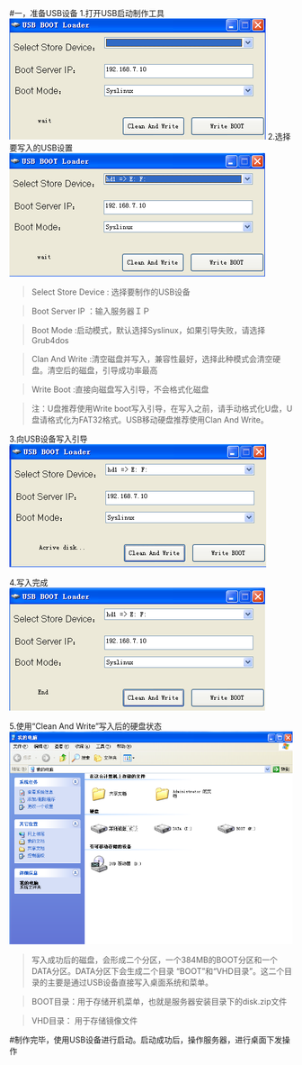 #一，准备USB设备
1.打开USB启动制作工具
![](/assets/26-1.png)
2.选择要写入的USB设置
![](/assets/26-2.png)


>Select Store Device : 选择要制作的USB设备


>Boot Server IP      ：输入服务器ＩＰ

>Boot Mode           :启动模式，默认选择Syslinux，如果引导失败，请选择 Grub4dos

>Clan And Write      :清空磁盘并写入，兼容性最好，选择此种模式会清空硬盘。清空后的磁盘，引导成功率最高

>Write Boot          :直接向磁盘写入引导，不会格式化磁盘

>注：U盘推荐使用Write boot写入引导，在写入之前，请手动格式化U盘，U盘请格式化为FAT32格式。USB移动硬盘推荐使用Clan And Write。

3.向USB设备写入引导
![](/assets/26-3.png)


4.写入完成
![](/assets/26-4.png)


5.使用“Clean And Write”写入后的硬盘状态
![](/assets/26-5.png)

>写入成功后的磁盘，会形成二个分区，一个384MB的BOOT分区和一个DATA分区。DATA分区下会生成二个目录 “BOOT”和“VHD目录”。这二个目录的主要是通过USB设备直接写入桌面系统和菜单。

>BOOT目录：用于存储开机菜单，也就是服务器安装目录下的disk.zip文件

>VHD目录： 用于存储镜像文件


#制作完毕，使用USB设备进行启动。启动成功后，操作服务器，进行桌面下发操作

